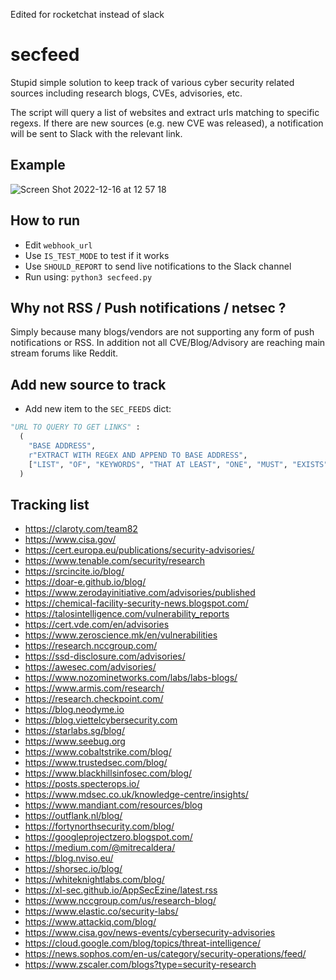 Edited for rocketchat instead of slack 
# secfeed
Stupid simple solution to keep track of various cyber security related sources including research blogs, CVEs, advisories, etc.

The script will query a list of websites and extract urls matching to specific regexs. If there are new sources (e.g. new CVE was released), a notification will be sent to Slack with the relevant link.

## Example
![Screen Shot 2022-12-16 at 12 57 18](https://user-images.githubusercontent.com/519424/208083709-cf006e4e-3a79-4681-b45f-ebb6efc4e0ac.png)

## How to run
- Edit `webhook_url`
- Use `IS_TEST_MODE` to test if it works
- Use `SHOULD_REPORT` to send live notifications to the Slack channel
- Run using: `python3 secfeed.py`

## Why not RSS / Push notifications / netsec ?
Simply because many blogs/vendors are not supporting any form of push notifications or RSS. In addition not all CVE/Blog/Advisory are reaching main stream forums like Reddit.


## Add new source to track
- Add new item to the `SEC_FEEDS` dict:
```Python
"URL TO QUERY TO GET LINKS" : 
  (
    "BASE ADDRESS",
    r"EXTRACT WITH REGEX AND APPEND TO BASE ADDRESS",
    ["LIST", "OF", "KEYWORDS", "THAT AT LEAST", "ONE", "MUST", "EXISTS", "IN", "URL"]
  )
```

## Tracking list
- https://claroty.com/team82
- https://www.cisa.gov/
- https://cert.europa.eu/publications/security-advisories/
- https://www.tenable.com/security/research
- https://srcincite.io/blog/
- https://doar-e.github.io/blog/
- https://www.zerodayinitiative.com/advisories/published
- https://chemical-facility-security-news.blogspot.com/
- https://talosintelligence.com/vulnerability_reports
- https://cert.vde.com/en/advisories
- https://www.zeroscience.mk/en/vulnerabilities
- https://research.nccgroup.com/
- https://ssd-disclosure.com/advisories/
- https://awesec.com/advisories/ 
- https://www.nozominetworks.com/labs/labs-blogs/
- https://www.armis.com/research/ 
- https://research.checkpoint.com/
- https://blog.neodyme.io
- https://blog.viettelcybersecurity.com
- https://starlabs.sg/blog/
- https://www.seebug.org
- https://www.cobaltstrike.com/blog/
- https://www.trustedsec.com/blog/
- https://www.blackhillsinfosec.com/blog/
- https://posts.specterops.io/
- https://www.mdsec.co.uk/knowledge-centre/insights/
- https://www.mandiant.com/resources/blog
- https://outflank.nl/blog/
- https://fortynorthsecurity.com/blog/
- https://googleprojectzero.blogspot.com/
- https://medium.com/@mitrecaldera/
- https://blog.nviso.eu/
- https://shorsec.io/blog/
- https://whiteknightlabs.com/blog/
- https://xl-sec.github.io/AppSecEzine/latest.rss
- https://www.nccgroup.com/us/research-blog/
- https://www.elastic.co/security-labs/
- https://www.attackiq.com/blog/
- https://www.cisa.gov/news-events/cybersecurity-advisories
- https://cloud.google.com/blog/topics/threat-intelligence/
- https://news.sophos.com/en-us/category/security-operations/feed/
- https://www.zscaler.com/blogs?type=security-research